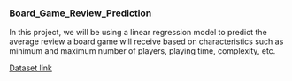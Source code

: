 ### Board_Game_Review_Prediction
 In this project, we will be using a linear regression model to predict the average review a board game will receive based on characteristics such as minimum and maximum number of players, playing time, complexity, etc.
 
 [Dataset link](https://raw.githubusercontent.com/ThaWeatherman/scrapers/master/boardgamegeek/games.csv)
